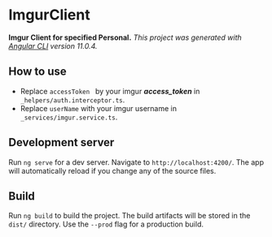 # ImgurClient
**Imgur Client for specified Personal.**
*This project was generated with [Angular CLI](https://github.com/angular/angular-cli) version 11.0.4.*


## How to use
* Replace `accessToken ` by your imgur ***access_token*** in `_helpers/auth.interceptor.ts`. 
* Replace `userName` with your imgur username in `_services/imgur.service.ts`.

## Development server

Run `ng serve` for a dev server. Navigate to `http://localhost:4200/`. The app will automatically reload if you change any of the source files.


## Build

Run `ng build` to build the project. The build artifacts will be stored in the `dist/` directory. Use the `--prod` flag for a production build.
